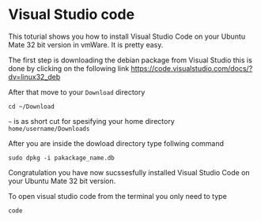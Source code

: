 # Visual Studio code
This toturial shows you how to install Visual Studio Code on your Ubuntu Mate 32 bit version in vmWare.
It is pretty easy. 

The first step is downloading the debian package from Visual Studio this is done by clicking on the following link
<https://code.visualstudio.com/docs/?dv=linux32_deb>

After that move to your ```Download``` directory
```
cd ~/Download
```
```~``` is as short cut for spesifying your home directory ```home/username/Downloads```

After you are inside the dowload directory type follwing command
```
sudo dpkg -i pakackage_name.db
```

Congratulation you have now sucssesfully installed Visual Studio Code on your Ubuntu Mate 32 bit version.

To open visual studio code from the terminal you only need to type
```
code
```
